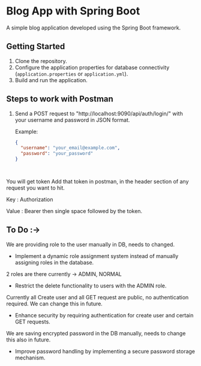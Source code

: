 
# Blog App with Spring Boot

A simple blog application developed using the Spring Boot framework.



 

##  Getting Started

1. Clone the repository.
2. Configure the application properties for database connectivity (`application.properties` or `application.yml`).
3. Build and run the application.
## Steps to work with Postman

1. Send a POST request to "http://localhost:9090/api/auth/login/" with your username and password in JSON format.

   Example:
   ```json
   {
     "username": "your_email@example.com",
     "password": "your_password"
   }

 
You will get token
Add that token in postman, in the header section of any request you want to hit.

Key : Authorization

Value : Bearer then single space followed by the token.

## To Do :->

We are providing role to the user manually in DB, needs to changed.

- Implement a dynamic role assignment system instead of manually assigning roles in the database.

2 roles are there currently -> ADMIN, NORMAL

- Restrict the delete functionality to users with the ADMIN role.

Currently all Create user and all GET request are public, no authentication required. We can change this in future.
- Enhance security by requiring authentication for create user and certain GET requests.

We are saving encrypted password in the DB manually, needs to change this also in future.


- Improve password handling by implementing a secure password storage mechanism.
